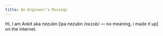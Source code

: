 ```yaml
---
title: An Engineer's Musings
---
```


Hi, I am Ankit aka nezubn [ipa nezubn /nɛzʌb/ — no meaning, i made it up] on the internet.
